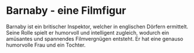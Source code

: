 # Barnaby - eine Filmfigur 

Barnaby ist ein britischer Inspektor, welcher in englischen Dörfern ermittelt.
Seine Rolle spielt er humorvoll und intelligent zugleich, wodurch ein amüsantes und spannendes
Filmvergnügen entsteht.
Er hat eine genauso humorvolle Frau und ein Tochter.